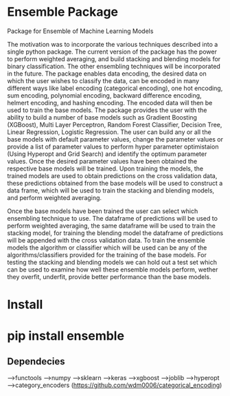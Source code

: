 # Ensemble Package

Package for Ensemble of Machine Learning Models

The motivation was to incorporate the various techniques described into a single python package. The current version of the package has the power to perform weighted averaging, and build stacking and blending models for binary classification. The other ensembling techniques will be incorporated in the future. The package enables data encoding, the desired data on which the user wishes to classify the data, can be encoded in many different ways like label encoding (categorical encoding), one hot encoding, sum encoding, polynomial encoding, backward difference encoding, helmert encoding, and hashing encoding. The encoded data will then be used to train the base models. The package provides the user with the ability to build a number of base models such as Gradient Boosting (XGBoost), Multi Layer Perceptron, Random Forest Classifier, Decision Tree, Linear Regression, Logistic Regression. The user can build any or all the base models with default parameter values, change the parameter values or provide a list of parameter values to perform hyper parameter optimistaion (Using Hyperopt and Grid Search) and identify the optimum parameter values. Once the desired parameter values have been obtained the respective base models will be trained. Upon training the models, the trained models are used to obtain predictions on the cross validation data, these predictions obtained from the base models will be used to construct a data frame, which will be used to train the stacking and blending models, and perform weighted averaging.

Once the base models have been trained the user can select which ensembling technique to use. The dataframe of predictions will be used to perform weighted averaging, the same dataframe will be used to train the stacking model, for training the blending model the dataframe of predictions will be appended with the cross validation data. To train the ensemble models the algorithm or classifier which will be used can be any of the algorithms/classifiers provided for the training of the base models. For testing the stacking and blending models we can hold out a test set which can be used to examine how well these ensemble models perform, wether they overfit, underfit, provide better performance than the base models.

# Install

pip install ensemble
====================

Dependecies
-----------

-->functools
-->numpy
-->sklearn
-->keras
-->xgboost
-->joblib
-->hyperopt
-->category_encoders (https://github.com/wdm0006/categorical_encoding)


